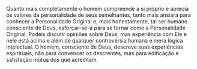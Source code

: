 ﻿Quanto mais completamente o homem compreende a si próprio e aprecia os valores da personalidade de seus semelhantes, tanto mais ansiará para conhecer a Personalidade Original e, mais honestamente, tal ser humano consciente de Deus, esforçar-se-á para se tornar como a Personalidade Original. Podeis discutir opiniões sobre Deus, mas experiência com Ele e nele está acima e além de qualquer controvérsia humana e mera lógica intelectual. O homem, consciente de Deus, descreve suas experiências espirituais, não para convencer os descrentes, mas para edificação e satisfação mútua dos que acreditam.